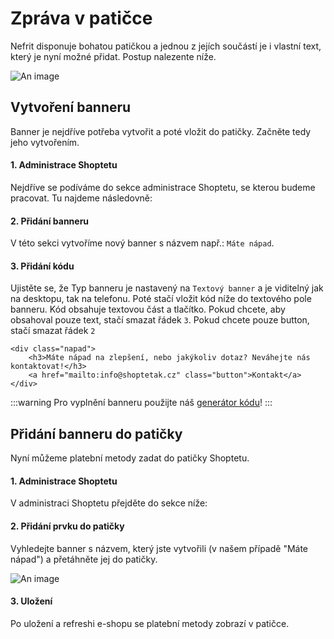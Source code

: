 # Zpráva v patičce

Nefrit disponuje bohatou patičkou a jednou z jejích součástí je i vlastní text, který je nyní možné přidat. Postup nalezente níže.

![An image](https://ik.imagekit.io/alexborecky/shoptetak/Docs/Nefrit/zprava_zP-qVcwlph.png)


## Vytvoření banneru

Banner je nejdříve potřeba vytvořit a poté vložit do patičky. Začněte tedy jeho vytvořením.

#### 1. Administrace Shoptetu

Nejdříve se podíváme do sekce administrace Shoptetu, se kterou budeme pracovat. Tu najdeme následovně:

<Box-TextBox 
    :msg="banner"
/>

#### 2. Přidání banneru

V této sekci vytvoříme nový banner s názvem např.: `Máte nápad`. 

#### 3. Přidání kódu

Ujistěte se, že Typ banneru je nastavený na `Textový banner` a je viditelný jak na desktopu, tak na telefonu. Poté stačí vložit kód níže do textového pole banneru. Kód obsahuje textovou část a tlačítko. Pokud chcete, aby obsahoval pouze text, stačí smazat řádek `3`. Pokud chcete pouze button, stačí smazat řádek `2`

```html{2,3}
<div class="napad">
    <h3>Máte nápad na zlepšení, nebo jakýkoliv dotaz? Neváhejte nás kontaktovat!</h3>
    <a href="mailto:info@shoptetak.cz" class="button">Kontakt</a>
</div>
```

:::warning
Pro vyplnění banneru použijte náš [generátor kódu](/generator/)!
:::

## Přidání banneru do patičky

Nyní můžeme platební metody zadat do patičky Shoptetu.

#### 1. Administrace Shoptetu

V administraci Shoptetu přejděte do sekce níže:

<Box-TextBox 
    :msg="prvky"
/>

#### 2. Přidání prvku do patičky

Vyhledejte banner s názvem, který jste vytvořili (v našem případě "Máte nápad") a přetáhněte jej do patičky.

![An image](https://ik.imagekit.io/alexborecky/shoptetak/Docs/Nefrit/Screenshot_2021-04-12_at_12.48.34_cHCZZrcPI.png)


#### 3. Uložení

Po uložení a refreshi e-shopu se platební metody zobrazí v patičce.

<script>
export default {
    data () {
        return {
            banner: 'Administrace > VZHLED A OBSAH > Bannery > Bannery',
            prvky: 'Administrace > VZHLED A OBSAH > Šablony > Prvky'
        }
    }
}
</script>